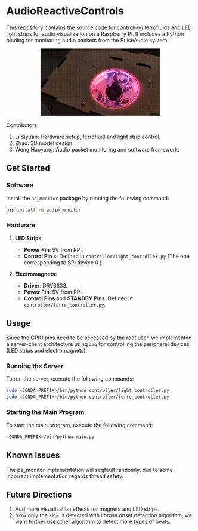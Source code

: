 # AudioReactiveControls

This repository contains the source code for controlling ferrofluids and LED light strips for audio visualization on a Raspberry Pi. It includes a Python binding for monitoring audio packets from the PulseAudio system.

<p align="center">
  <img src="images/demo.gif" alt="Demo GIF">
</p>

Contributors:
1. Li Siyuan: Hardware setup, ferrofluid and light strip control.
2. Zhao: 3D model design.
3. Weng Haoyang: Audio packet monitoring and software framework.

## Get Started

### Software

Install the `pa_monitor` package by running the following command:

```bash
pip install -e audio_monitor
```

### Hardware

1. **LED Strips**:
    - **Power Pin**: 5V from RPI.
    - **Control Pin s**: Defined in `controller/light_controller.py` (The one corresponding to SPI device 0.)

2. **Electromagnets**:
    - **Driver**: DRV8833.
    - **Power Pin**: 5V from RPI.
    - **Control Pins** and **STANDBY Pins**: Defined in `controller/ferro_controller.py`.

## Usage

Since the GPIO pins need to be accessed by the root user, we implemented a server-client architecture using `zmq` for controlling the peripheral devices (LED strips and electromagnets).

### Running the Server

To run the server, execute the following commands:

```bash
sudo <CONDA_PREFIX>/bin/python controller/light_controller.py
sudo <CONDA_PREFIX>/bin/python controller/ferro_controller.py
```

### Starting the Main Program

To start the main program, execute the following command:

```bash
<CONDA_PREFIX>/bin/python main.py
```

## Known Issues

The pa_monitor implementation will segfault randomly, due to some incorrect implementation regards thread safety.

## Future Directions

1. Add more visualization effects for magnets and LED strips.
2. Now only the kick is detected with librosa onset detection algorithm, we want further use other algorithm to detect more types of beats.
